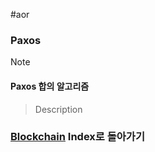 #aor 
### Paxos
>[!note]
>#### Paxos 합의 알고리즘
>
>>Description

### [Blockchain](AOR/Dev-Index/Blockchain.md) Index로 돌아가기